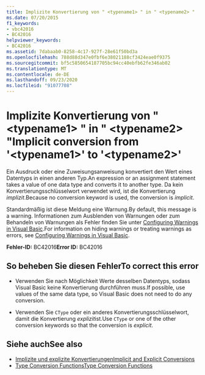 ```yaml
---
title: Implizite Konvertierung von " <typename1> " in " <typename2> "
ms.date: 07/20/2015
f1_keywords:
- vbc42016
- BC42016
helpviewer_keywords:
- BC42016
ms.assetid: 7dabaab0-8258-4c17-927f-28e61f50bd3a
ms.openlocfilehash: 788d88d347e0fbf6e38021188cf3424eae0f9375
ms.sourcegitcommit: bf5c5850654187705bc94cc40ebfb62fe346ab02
ms.translationtype: MT
ms.contentlocale: de-DE
ms.lasthandoff: 09/23/2020
ms.locfileid: "91077708"
---
```

# <a name="implicit-conversion-from-typename1-to-typename2"></a><span data-ttu-id="2a09b-102">Implizite Konvertierung von " \<typename1> " in " \<typename2> "</span><span class="sxs-lookup"><span data-stu-id="2a09b-102">Implicit conversion from '\<typename1>' to '\<typename2>'</span></span>

<span data-ttu-id="2a09b-103">Ein Ausdruck oder eine Zuweisungsanweisung konvertiert den Wert eines Datentyps in einen anderen Typ.</span><span class="sxs-lookup"><span data-stu-id="2a09b-103">An expression or an assignment statement takes a value of one data type and converts it to another type.</span></span> <span data-ttu-id="2a09b-104">Da kein Konvertierungsschlüsselwort verwendet wird, ist die Konvertierung *implizit*.</span><span class="sxs-lookup"><span data-stu-id="2a09b-104">Because no conversion keyword is used, the conversion is *implicit*.</span></span>  
  
 <span data-ttu-id="2a09b-105">Standardmäßig ist diese Meldung eine Warnung.</span><span class="sxs-lookup"><span data-stu-id="2a09b-105">By default, this message is a warning.</span></span> <span data-ttu-id="2a09b-106">Informationen zum Ausblenden von Warnungen oder zum Behandeln von Warnungen als Fehler finden Sie unter [Configuring Warnings in Visual Basic](/visualstudio/ide/configuring-warnings-in-visual-basic).</span><span class="sxs-lookup"><span data-stu-id="2a09b-106">For information on hiding warnings or treating warnings as errors, see [Configuring Warnings in Visual Basic](/visualstudio/ide/configuring-warnings-in-visual-basic).</span></span>  
  
 <span data-ttu-id="2a09b-107">**Fehler-ID:** BC42016</span><span class="sxs-lookup"><span data-stu-id="2a09b-107">**Error ID:** BC42016</span></span>  
  
## <a name="to-correct-this-error"></a><span data-ttu-id="2a09b-108">So beheben Sie diesen Fehler</span><span class="sxs-lookup"><span data-stu-id="2a09b-108">To correct this error</span></span>  
  
- <span data-ttu-id="2a09b-109">Verwenden Sie nach Möglichkeit Werte desselben Datentyps, sodass Visual Basic keine Konvertierung durchführen muss.</span><span class="sxs-lookup"><span data-stu-id="2a09b-109">If possible, use values of the same data type, so Visual Basic does not need to do any conversion.</span></span>  
  
- <span data-ttu-id="2a09b-110">Verwenden Sie `CType` oder ein anderes Konvertierungsschlüsselwort, damit die Konvertierung *explizit*ist.</span><span class="sxs-lookup"><span data-stu-id="2a09b-110">Use `CType` or one of the other conversion keywords so that the conversion is *explicit*.</span></span>  
  
## <a name="see-also"></a><span data-ttu-id="2a09b-111">Siehe auch</span><span class="sxs-lookup"><span data-stu-id="2a09b-111">See also</span></span>

- [<span data-ttu-id="2a09b-112">Implizite und explizite Konvertierungen</span><span class="sxs-lookup"><span data-stu-id="2a09b-112">Implicit and Explicit Conversions</span></span>](../programming-guide/language-features/data-types/implicit-and-explicit-conversions.md)
- [<span data-ttu-id="2a09b-113">Type Conversion Functions</span><span class="sxs-lookup"><span data-stu-id="2a09b-113">Type Conversion Functions</span></span>](../language-reference/functions/type-conversion-functions.md)
